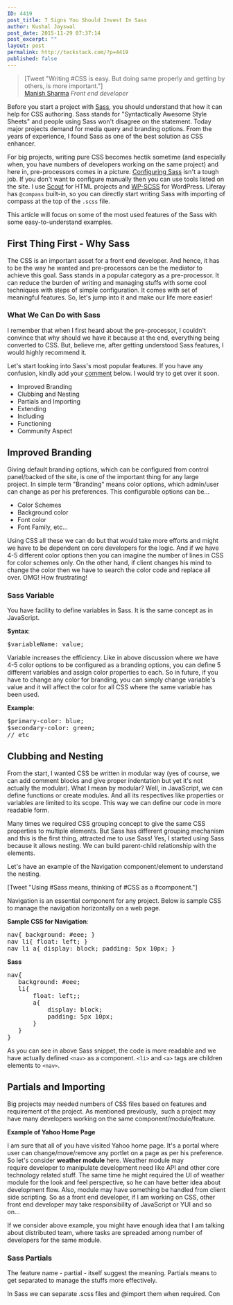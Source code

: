 ```yaml
---
ID: 4419
post_title: 7 Signs You Should Invest In Sass
author: Kushal Jayswal
post_date: 2015-11-29 07:37:14
post_excerpt: ""
layout: post
permalink: http://teckstack.com/?p=4419
published: false
---
```

<blockquote>[Tweet "Writing #CSS is easy. But doing same properly and getting by others, is more important."]

<footer><a href="https://twitter.com/manishweb2009" target="_blank">Manish Sharma</a>
<cite title="If I Use (http://ifiuse.com)"><em>Front end developer</em></cite></footer></blockquote>
Before you start a project with <a href="http://sass-lang.com/" target="_blank">Sass</a>, you should understand that how it can help for CSS authoring. Sass stands for "Syntactically Awesome Style Sheets" and people using Sass won't disagree on the statement. Today major projects demand for media query and branding options. From the years of experience, I found Sass as one of the best solution as CSS enhancer.

For big projects, writing pure CSS becomes hectik sometime (and especially when, you have numbers of developers working on the same project) and here in, pre-processors comes in a picture. <a href="http://teckstack.com/how-to-configure-sass-for-html-projects">Configuring Sass</a> isn't a tough job. If you don't want to configure manually then you can use tools listed on the site. I use <a href="http://mhs.github.io/scout-app/" target="_blank">Scout</a> for HTML projects and <a href="https://wordpress.org/plugins/wp-scss/" target="_blank">WP-SCSS</a> for WordPress. Liferay has <code>@compass</code> built-in, so you can directly start writing Sass with importing of compass at the top of the <code>.scss</code> file.

This article will focus on some of the most used features of the Sass with some easy-to-understand examples.
<h2>First Thing First - Why Sass</h2>
The CSS is an important asset for a front end developer. And hence, it has to be the way he wanted and pre-processors can be the mediator to achieve this goal. Sass stands in a popular category as a pre-processor. It can reduce the burden of writing and managing stuffs with some cool techniques with steps of simple configuration. It comes with set of meaningful features. So, let's jump into it and make our life more easier!
<h3>What We Can Do with Sass</h3>
I remember that when I first heard about the pre-processor, I couldn't convince that why should we have it because at the end, everything being converted to CSS. But, believe me, after getting understood Sass features, I would highly recommend it.

Let's start looking into Sass's most popular features.
If you have any confusion, kindly add your <a href="/#comments">comment</a> below. I would try to get over it soon.
<ul>
	<li>Improved Branding</li>
	<li>Clubbing and Nesting</li>
	<li>Partials and Importing</li>
	<li>Extending</li>
	<li>Including</li>
	<li>Functioning</li>
	<li>Community Aspect</li>
</ul>
<h2>Improved Branding</h2>
Giving default branding options, which can be configured from control panel/backed of the site, is one of the important thing for any large project. In simple term "Branding" means color options, which admin/user can change as per his preferences. This configurable options can be...
<ul>
	<li>Color Schemes</li>
	<li>Background color</li>
	<li>Font color</li>
	<li>Font Family, etc...</li>
</ul>
Using CSS all these we can do but that would take more efforts and might we have to be dependent on core developers for the logic. And if we have 4-5 different color options then you can imagine the number of lines in CSS for color schemes only. On the other hand, if client changes his mind to change the color then we have to search the color code and replace all over. OMG! How frustrating!
<h3>Sass Variable</h3>
You have facility to define variables in Sass. It is the same concept as in JavaScript.

<strong>Syntax</strong>:
<pre>$variableName: value;</pre>
Variable increases the efficiency. Like in above discussion where we have 4-5 color options to be configured as a branding options, you can define 5 different variables and assign color properties to each. So in future, if you have to change any color for branding, you can simply change variable's value and it will affect the color for all CSS where the same variable has been used.

<strong>Example</strong>:
<pre>$primary-color: blue;
$secondary-color: green;
// etc</pre>
<h2>Clubbing and Nesting</h2>
From the start, I wanted CSS be written in modular way (yes of course, we can add comment blocks and give proper indentation but yet it's not actually the modular). What I mean by modular? Well, in JavaScript, we can define functions or create modules. And all its respectives like properties or variables are limited to its scope. This way we can define our code in more readable form.

Many times we required CSS grouping concept to give the same CSS properties to multiple elements. But Sass has different grouping mechanism and this is the first thing, attracted me to use Sass! Yes, I started using Sass because it allows nesting. We can build parent-child relationship with the elements.

Let's have an example of the Navigation component/element to understand the nesting.

[Tweet "Using #Sass means, thinking of #CSS as a #component."]

Navigation is an essential component for any project. Below is sample CSS to manage the navigation horizontally on a web page.

<strong>Sample CSS for Navigation</strong>:
<pre>nav{ background: #eee; }
nav li{ float: left; }
nav li a{ display: block; padding: 5px 10px; }</pre>
<strong>Sass</strong>
<pre>nav{
   background: #eee;
   li{
       float: left;;
       a{
           display: block;
           padding: 5px 10px;
       }
   }
}</pre>
As you can see in above Sass snippet, the code is more readable and we have actually defined <code>&lt;nav&gt;</code> as a component. <code>&lt;li&gt;</code> and <code>&lt;a&gt;</code> tags are children elements to <code>&lt;nav&gt;</code>.
<h2>Partials and Importing</h2>
Big projects may needed numbers of CSS files based on features and requirement of the project. As mentioned previously,  such a project may have many developers working on the same component/module/feature.

<strong>Example of Yahoo Home Page</strong>

I am sure that all of you have visited Yahoo home page. It's a portal where user can change/move/remove any portlet on a page as per his preference. So let's consider <strong>weather module</strong> here. Weather module may require developer to manipulate development need like API and other core technology related stuff. The same time he might required the UI of weather module for the look and feel perspective, so he can have better idea about development flow. Also, module may have something be handled from client side scripting. So as a front end developer, if I am working on CSS, other front end developer may take responsibility of JavaScript or YUI and so on...

If we consider above example, you might have enough idea that I am talking about distributed team, where tasks are spreaded among number of developers for the same module.
<h3>Sass Partials</h3>
The feature name - partial - itself suggest the meaning. Partials means to get separated to manage the stuffs more effectively.

In Sass we can separate .scss files and @import them when required. Con